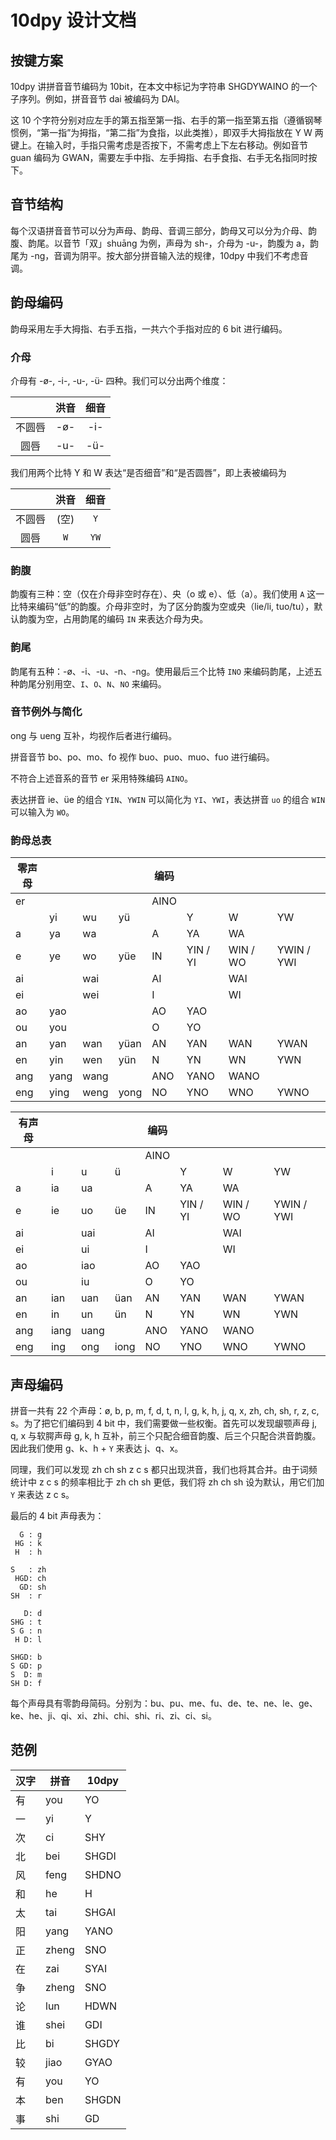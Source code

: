 # 10dpy 设计文档

## 按键方案

10dpy 讲拼音音节编码为 10bit，在本文中标记为字符串 SHGDYWAINO 的一个子序列。例如，拼音音节 dai 被编码为 DAI。

这 10 个字符分别对应左手的第五指至第一指、右手的第一指至第五指（遵循钢琴惯例，“第一指”为拇指，“第二指”为食指，以此类推），即双手大拇指放在 Y W 两键上。在输入时，手指只需考虑是否按下，不需考虑上下左右移动。例如音节 guan 编码为 GWAN，需要左手中指、左手拇指、右手食指、右手无名指同时按下。

## 音节结构

每个汉语拼音音节可以分为声母、韵母、音调三部分，韵母又可以分为介母、韵腹、韵尾。以音节「双」shuāng 为例，声母为 sh-，介母为 -u-，韵腹为 a，韵尾为 -ng，音调为阴平。按大部分拼音输入法的规律，10dpy 中我们不考虑音调。

## 韵母编码

韵母采用左手大拇指、右手五指，一共六个手指对应的 6 bit 进行编码。

### 介母

介母有 -ø-, -i-, -u-, -ü- 四种。我们可以分出两个维度：

|  | 洪音 | 细音 |
|:----:|:----:|:----:|
|   不圆唇   |   -ø-   |   -i-   |
|   圆唇   |   -u-   |   -ü-   |

我们用两个比特 Y 和 W 表达“是否细音”和“是否圆唇”，即上表被编码为

|  | 洪音 | 细音 |
|:----:|:----:|:----:|
|   不圆唇   |   (空)   |   `Y`   |
|   圆唇   |  `W`  |   `YW`   |

### 韵腹

韵腹有三种：空（仅在介母非空时存在）、央（o 或 e）、低（a）。我们使用 `A` 这一比特来编码“低”的韵腹。介母非空时，为了区分韵腹为空或央（lie/li, tuo/tu），默认韵腹为空，占用韵尾的编码 `IN` 来表达介母为央。

### 韵尾

韵尾有五种：-ø、-i、-u、-n、-ng。使用最后三个比特 `INO` 来编码韵尾，上述五种韵尾分别用空、`I`、`O`、`N`、`NO` 来编码。

### 音节例外与简化

ong 与 ueng 互补，均视作后者进行编码。

拼音音节 bo、po、mo、fo 视作 buo、puo、muo、fuo 进行编码。

不符合上述音系的音节 er 采用特殊编码 `AINO`。

表达拼音 ie、üe 的组合 `YIN`、`YWIN` 可以简化为 `YI`、`YWI`，表达拼音 `uo` 的组合 `WIN` 可以输入为 `WO`。

### 韵母总表

| 零声母 |      |      |      | 编码 |          |          |            |
| ------ | ---- | ---- | ---- | ---- | -------- | -------- | ---------- |
| er     |      |      |      | AINO |          |          |            |
|        | yi   | wu   | yü   |      | Y        | W        | YW         |
| a      | ya   | wa   |      | A    | YA       | WA       |            |
| e      | ye   | wo   | yüe  | IN   | YIN / YI | WIN / WO | YWIN / YWI |
| ai     |      | wai  |      | AI   |          | WAI      |            |
| ei     |      | wei  |      | I    |          | WI       |            |
| ao     | yao  |      |      | AO   | YAO      |          |            |
| ou     | you  |      |      | O    | YO       |          |            |
| an     | yan  | wan  | yüan | AN   | YAN      | WAN      | YWAN       |
| en     | yin  | wen  | yün  | N    | YN       | WN       | YWN        |
| ang    | yang | wang |      | ANO  | YANO     | WANO     |            |
| eng    | ying | weng | yong | NO   | YNO      | WNO      | YWNO       |

| 有声母 |      |      |      | 编码 |          |          |            |
| ------ | ---- | ---- | ---- | ---- | -------- | -------- | ---------- |
|        |      |      |      | AINO |          |          |            |
|        | i    | u    | ü    |      | Y        | W        | YW         |
| a      | ia   | ua   |      | A    | YA       | WA       |            |
| e      | ie   | uo   | üe   | IN   | YIN / YI | WIN / WO | YWIN / YWI |
| ai     |      | uai  |      | AI   |          | WAI      |            |
| ei     |      | ui   |      | I    |          | WI       |            |
| ao     |      | iao  |      | AO   | YAO      |          |            |
| ou     |      | iu   |      | O    | YO       |          |            |
| an     | ian  | uan  | üan  | AN   | YAN      | WAN      | YWAN       |
| en     | in   | un   | ün   | N    | YN       | WN       | YWN        |
| ang    | iang | uang |      | ANO  | YANO     | WANO     |            |
| eng    | ing  | ong  | iong | NO   | YNO      | WNO      | YWNO       |

## 声母编码

拼音一共有 22 个声母：ø, b, p, m, f, d, t, n, l, g, k, h, j, q, x, zh, ch, sh, r, z, c, s。为了把它们编码到 4 bit 中，我们需要做一些权衡。首先可以发现龈颚声母 j, q, x 与软腭声母 g, k, h 互补，前三个只配合细音韵腹、后三个只配合洪音韵腹。因此我们使用 g、k、h + `Y` 来表达 j、q、x。

同理，我们可以发现 zh ch sh z c s 都只出现洪音，我们也将其合并。由于词频统计中 z c s 的频率相比于 zh ch sh 更低，我们将 zh ch sh 设为默认，用它们加 `Y` 来表达 z c s。

最后的 4 bit 声母表为：

```plain
  G : g
 HG : k
 H  : h
  
S   : zh
 HGD: ch
  GD: sh
SH  : r
 
   D: d
SHG : t
S G : n
 H D: l
 
SHGD: b
S GD: p
S  D: m
SH D: f
```

每个声母具有零韵母简码。分别为：bu、pu、me、fu、de、te、ne、le、ge、ke、he、ji、qi、xi、zhi、chi、shi、ri、zi、ci、si。

## 范例

| 汉字 | 拼音  | 10dpy |
| ---- | ----- | ----- |
| 有   | you   | YO    |
| 一   | yi    | Y     |
| 次   | ci    | SHY   |
| 北   | bei   | SHGDI |
| 风   | feng  | SHDNO |
| 和   | he    | H     |
| 太   | tai   | SHGAI |
| 阳   | yang  | YANO  |
| 正   | zheng | SNO   |
| 在   | zai   | SYAI  |
| 争   | zheng | SNO   |
| 论   | lun   | HDWN  |
| 谁   | shei  | GDI   |
| 比   | bi    | SHGDY |
| 较   | jiao  | GYAO  |
| 有   | you   | YO    |
| 本   | ben   | SHGDN |
| 事   | shi   | GD    |

